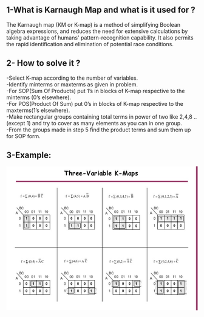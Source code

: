 ## 1-What is Karnaugh Map and what is it used for ? 
 The Karnaugh map (KM or K-map) is a method of simplifying Boolean algebra expressions, and reduces the need for extensive calculations by taking advantage of humans' pattern-recognition capability. It also permits the rapid identification and elimination of potential race conditions.
## 2- How to solve it ?
-Select K-map according to the number of variables.</br>
-Identify minterms or maxterms as given in problem.</br>
-For SOP(Sum Of Products) put 1’s in blocks of K-map respective to the minterms (0’s elsewhere).</br>
-For POS(Product Of Sum) put 0’s in blocks of K-map respective to the maxterms(1’s elsewhere).</br>
-Make rectangular groups containing total terms in power of two like 2,4,8 ..(except 1) and try to cover as many elements as you can in one group.</br>
-From the groups made in step 5 find the product terms and sum them up for SOP form.</br>
## 3-Example:
![](Karnaugh-map/Example.jpg)</br>
